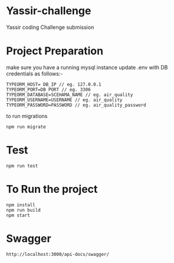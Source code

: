 # Yassir-challenge

Yassir coding Challenge submission

# Project Preparation

make sure you have a running mysql instance
update .env with DB credentials as follows:-

```
TYPEORM_HOST= DB_IP // eg. 127.0.0.1
TYPEORM_PORT=DB PORT // eg. 3306
TYPEORM_DATABASE=SCEHAMA_NAME // eg. air_quality
TYPEORM_USERNAME=USERNAME // eg. air_quality
TYPEORM_PASSWORD=PASSWORD // eg. air_quality_password
```

to run migrations
```
npm run migrate
```

# Test
```
npm run test
```

# To Run the project
```
npm install
npm run build
npm start
```

# Swagger
```
http://localhost:3000/api-docs/swagger/
```


